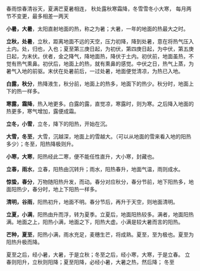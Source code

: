 
春雨惊春清谷天，夏满芒夏暑相连，
秋处露秋寒霜降，冬雪雪冬小大寒，
每月两节不变更，最多相差一两天

**小暑，大暑**，太阳直射地面的热，称之为暑；大暑，一年的地面的热最大之时。

**立秋，处暑**，立秋，距离地面不远的天空，压力初降，降到处暑，意在将热气压入土内。处，归也，入也；夏至第三庚日起，为初伏，第四庚日起，为中伏，第五庚日起，为末伏。伏者，金之降气，降地面热，降伏于土内。初伏前，地面虽热，不觉有热气熏鼻。初伏后，地面上的热，就有熏鼻的感觉。中伏之日，热气上蒸，为暑气入地的前驱。末伏在处暑前后，一过处暑，地面便觉清凉，为热已入地。

**白露，秋分**，热降液生，秋分前，地面上的热多，地面下的热少。秋分时，地面上下的热一样多。

**寒露，霜降**，热入地更多。白露的露，直觉凉，寒露时，则为寒。之后降入地面的热更多，寒气增加，露便成霜。

**立冬，小雪**，立冬，降下的阳热，开始在沉。

**大雪，冬至**，大雪，沉越深，地面上的雪越大。（可以从地面的雪来看入地的阳热多少）；冬至，阳热降极则升。

**小寒，大寒**，阳热经此二寒，便不能任性直升，大小寒，封藏也。

**立春，雨水**，立春，阳热由沉转升；雨水，阳热春升，地面气温，雨则成水。

**惊蛰，春分**，万物随阳热升发，而动。春分对应秋分，春分节前，地下阳热多，地面阳热少，春分时，地上下阳热一样多。

**清明，谷雨**，阳热初升，地面不明。春分节后，再升于天空，则地面清明。

**立夏，小满**，阳热由升而浮，转为夏季。立夏后，地面阳热较多。满者，地面阳热满。地面之上，阳热小满，地面之下，阳热大虚。小满是较大暑而言的阳热。

**芒种，夏至**，阳热小满，雨水充足，麦穗生芒，将成熟。夏至，至为极也。夏至为阳热升极而降。


夏至之后，经小暑，大暑，于是立秋；冬至之后，经小寒，大寒，于是立春。
立春则阳升，立秋则阳降；夏至阳降，必经小暑，大暑之热，然后降；
冬至








